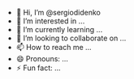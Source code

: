 - 👋 Hi, I’m @sergiodidenko
- 👀 I’m interested in ...
- 🌱 I’m currently learning ...
- 💞️ I’m looking to collaborate on ...
- 📫 How to reach me ...
- 😄 Pronouns: ...
- ⚡ Fun fact: ...

<!---
sergiodidenko/sergiodidenko is a ✨ special ✨ repository because its `README.md` (this file) appears on your GitHub profile.
You can click the Preview link to take a look at your changes.
--->
